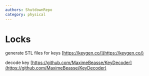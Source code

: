 ```yaml
---
authors: ShutdownRepo
category: physical
---
```


# Locks

generate STL files for keys [https://keygen.co/](https://keygen.co/)

decode key [https://github.com/MaximeBeasse/KeyDecoder](https://github.com/MaximeBeasse/KeyDecoder)

